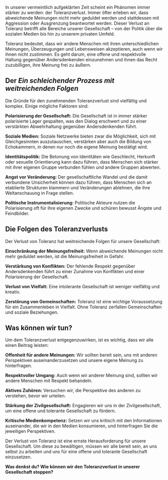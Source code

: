 In unserer vermeintlich aufgeklärten Zeit scheint ein Phänomen immer stärker zu werden: der Toleranzverlust. Immer öfter erleben wir, dass abweichende Meinungen nicht mehr geduldet werden und stattdessen mit Aggression oder Ausgrenzung beantwortet werden. Dieser Verlust an Toleranz betrifft alle Bereiche unserer Gesellschaft – von der Politik über die sozialen Medien bis hin zu unserem privaten Umfeld.

Toleranz bedeutet, dass wir andere Menschen mit ihren unterschiedlichen Meinungen, Überzeugungen und Lebensweisen akzeptieren, auch wenn wir ihnen nicht zustimmen. Es geht darum, eine offene und respektvolle Haltung gegenüber Andersdenkenden einzunehmen und ihnen das Recht zuzubilligen, ihre Meinung frei zu äußern.

## Der *Ein schleichender Prozess mit weitreichenden Folgen*

Die Gründe für den zunehmenden Toleranzverlust sind vielfältig und komplex. Einige mögliche Faktoren sind:

**Polarisierung der Gesellschaft:** Die Gesellschaft ist in immer stärker polarisierte Lager gespalten, was den Dialog erschwert und zu einer verstärkten Abwehrhaltung gegenüber Andersdenkenden führt.

**Soziale Medien:** Soziale Netzwerke bieten zwar die Möglichkeit, sich mit Gleichgesinnten auszutauschen, verstärken aber auch die Bildung von Echokammern, in denen nur noch die eigene Meinung bestätigt wird.

**Identitätspolitik:** Die Betonung von Identitäten wie Geschlecht, Herkunft oder sexuelle Orientierung kann dazu führen, dass Menschen sich stärker mit ihrer eigenen Gruppe verbunden fühlen und andere Gruppen abwerten.

**Angst vor Veränderung:** Der gesellschaftliche Wandel und die damit verbundene Unsicherheit können dazu führen, dass Menschen sich an etablierte Strukturen klammern und Veränderungen ablehnen, die ihre Weltanschauung in Frage stellen.

**Politische Instrumentalisierung:** Politische Akteure nutzen die Polarisierung oft für ihre eigenen Zwecke und schüren bewusst Ängste und Feindbilder.

## Die Folgen des Toleranzverlusts

Der Verlust von Toleranz hat weitreichende Folgen für unsere Gesellschaft:

**Einschränkung der Meinungsfreiheit:** Wenn abweichende Meinungen nicht mehr geduldet werden, ist die Meinungsfreiheit in Gefahr.

**Verstärkung von Konflikten:** Der fehlende Respekt gegenüber Andersdenkenden führt zu einer Zunahme von Konflikten und einer Polarisierung der Gesellschaft.

**Verlust von Vielfalt:** Eine intolerante Gesellschaft ist weniger vielfältig und kreativ.

**Zerstörung von Gemeinschaften:** Toleranz ist eine wichtige Voraussetzung für ein Zusammenleben in Vielfalt. Ohne Toleranz zerfallen Gemeinschaften und soziale Beziehungen.

## Was können wir tun?

Um dem Toleranzverlust entgegenzuwirken, ist es wichtig, dass wir alle einen Beitrag leisten:

**Offenheit für andere Meinungen:** Wir sollten bereit sein, uns mit anderen Perspektiven auseinanderzusetzen und unsere eigene Meinung zu hinterfragen.

**Respektvoller Umgang:** Auch wenn wir anderer Meinung sind, sollten wir andere Menschen mit Respekt behandeln.

**Aktives Zuhören:** Versuchen wir, die Perspektive des anderen zu verstehen, bevor wir urteilen.

**Stärkung der Zivilgesellschaft:** Engagieren wir uns in der Zivilgesellschaft, um eine offene und tolerante Gesellschaft zu fördern.

**Kritische Medienkompetenz:** Setzen wir uns kritisch mit den Informationen auseinander, die wir in den Medien konsumieren, und hinterfragen Sie die jeweiligen Perspektiven.

Der Verlust von Toleranz ist eine ernste Herausforderung für unsere Gesellschaft. Um diese zu bewältigen, müssen wir alle bereit sein, an uns selbst zu arbeiten und uns für eine offene und tolerante Gesellschaft einzusetzen.

**Was denkst du? Wie können wir den Toleranzverlust in unserer Gesellschaft stoppen?**

